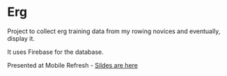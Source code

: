 # Erg

Project to collect erg training data from my rowing novices and eventually, display it.

It uses Firebase for the database.

Presented at Mobile Refresh - [Sildes are here](https://docs.google.com/presentation/d/e/2PACX-1vRDcnOgwkScZCuA1PF9-UTljdNG-rdOwivDr-JBPkPl43OtF7KB3CRZRWJdE3IU5iO9OXs8qLZo9o9V/embed?start=false&loop=false&delayms=3000)
